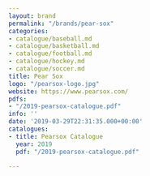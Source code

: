 ```yaml
---
layout: brand
permalink: "/brands/pear-sox"
categories:
- catalogue/baseball.md
- catalogue/basketball.md
- catalogue/football.md
- catalogue/hockey.md
- catalogue/soccer.md
title: Pear Sox
logo: "/pearsox-logo.jpg"
website: https://www.pearsox.com/
pdfs:
- "/2019-pearsox-catalogue.pdf"
info: ''
date: '2019-03-29T22:31:35.000+00:00'
catalogues:
- title: Pearsox Catalogue
  year: 2019
  pdf: "/2019-pearsox-catalogue.pdf"

---
```

